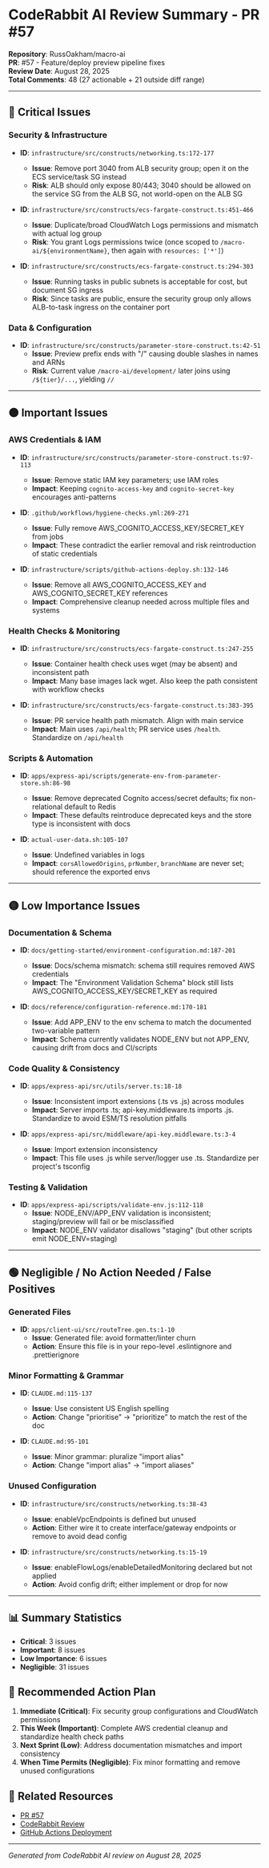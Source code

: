 # CodeRabbit AI Review Summary - PR #57

**Repository**: RussOakham/macro-ai  
**PR**: #57 - Feature/deploy preview pipeline fixes  
**Review Date**: August 28, 2025  
**Total Comments**: 48 (27 actionable + 21 outside diff range)

---

## 🔴 Critical Issues

### Security & Infrastructure

- **ID**: `infrastructure/src/constructs/networking.ts:172-177`
  - **Issue**: Remove port 3040 from ALB security group; open it on the ECS service/task SG instead
  - **Risk**: ALB should only expose 80/443; 3040 should be allowed on the service SG from the ALB SG,
    not world-open on the ALB SG

- **ID**: `infrastructure/src/constructs/ecs-fargate-construct.ts:451-466`
  - **Issue**: Duplicate/broad CloudWatch Logs permissions and mismatch with actual log group
  - **Risk**: You grant Logs permissions twice (once scoped to `/macro-ai/${environmentName}`, then again with
    `resources: ['*']`)

- **ID**: `infrastructure/src/constructs/ecs-fargate-construct.ts:294-303`
  - **Issue**: Running tasks in public subnets is acceptable for cost, but document SG ingress
  - **Risk**: Since tasks are public, ensure the security group only allows ALB-to-task ingress on the container port

### Data & Configuration

- **ID**: `infrastructure/src/constructs/parameter-store-construct.ts:42-51`
  - **Issue**: Preview prefix ends with "/" causing double slashes in names and ARNs
  - **Risk**: Current value `/macro-ai/development/` later joins using `/${tier}/...`, yielding `//`

---

## 🟠 Important Issues

### AWS Credentials & IAM

- **ID**: `infrastructure/src/constructs/parameter-store-construct.ts:97-113`
  - **Issue**: Remove static IAM key parameters; use IAM roles
  - **Impact**: Keeping `cognito-access-key` and `cognito-secret-key` encourages anti-patterns

- **ID**: `.github/workflows/hygiene-checks.yml:269-271`
  - **Issue**: Fully remove AWS_COGNITO_ACCESS_KEY/SECRET_KEY from jobs
  - **Impact**: These contradict the earlier removal and risk reintroduction of static credentials

- **ID**: `infrastructure/scripts/github-actions-deploy.sh:132-146`
  - **Issue**: Remove all AWS_COGNITO_ACCESS_KEY and AWS_COGNITO_SECRET_KEY references
  - **Impact**: Comprehensive cleanup needed across multiple files and systems

### Health Checks & Monitoring

- **ID**: `infrastructure/src/constructs/ecs-fargate-construct.ts:247-255`
  - **Issue**: Container health check uses wget (may be absent) and inconsistent path
  - **Impact**: Many base images lack wget. Also keep the path consistent with workflow checks

- **ID**: `infrastructure/src/constructs/ecs-fargate-construct.ts:383-395`
  - **Issue**: PR service health path mismatch. Align with main service
  - **Impact**: Main uses `/api/health`; PR service uses `/health`. Standardize on `/api/health`

### Scripts & Automation

- **ID**: `apps/express-api/scripts/generate-env-from-parameter-store.sh:86-98`
  - **Issue**: Remove deprecated Cognito access/secret defaults; fix non-relational default to Redis
  - **Impact**: These defaults reintroduce deprecated keys and the store type is inconsistent with docs

- **ID**: `actual-user-data.sh:105-107`
  - **Issue**: Undefined variables in logs
  - **Impact**: `corsAllowedOrigins`, `prNumber`, `branchName` are never set; should reference the exported envs

---

## 🟡 Low Importance Issues

### Documentation & Schema

- **ID**: `docs/getting-started/environment-configuration.md:187-201`
  - **Issue**: Docs/schema mismatch: schema still requires removed AWS credentials
  - **Impact**: The "Environment Validation Schema" block still lists AWS_COGNITO_ACCESS_KEY/SECRET_KEY as required

- **ID**: `docs/reference/configuration-reference.md:170-181`
  - **Issue**: Add APP_ENV to the env schema to match the documented two-variable pattern
  - **Impact**: Schema currently validates NODE_ENV but not APP_ENV, causing drift from docs and CI/scripts

### Code Quality & Consistency

- **ID**: `apps/express-api/src/utils/server.ts:18-18`
  - **Issue**: Inconsistent import extensions (.ts vs .js) across modules
  - **Impact**: Server imports .ts; api-key.middleware.ts imports .js. Standardize to avoid ESM/TS resolution pitfalls

- **ID**: `apps/express-api/src/middleware/api-key.middleware.ts:3-4`
  - **Issue**: Import extension inconsistency
  - **Impact**: This file uses .js while server/logger use .ts. Standardize per project's tsconfig

### Testing & Validation

- **ID**: `apps/express-api/scripts/validate-env.js:112-118`
  - **Issue**: NODE_ENV/APP_ENV validation is inconsistent; staging/preview will fail or be misclassified
  - **Impact**: NODE_ENV validator disallows "staging" (but other scripts emit NODE_ENV=staging)

---

## 🟢 Negligible / No Action Needed / False Positives

### Generated Files

- **ID**: `apps/client-ui/src/routeTree.gen.ts:1-10`
  - **Issue**: Generated file: avoid formatter/linter churn
  - **Action**: Ensure this file is in your repo-level .eslintignore and .prettierignore

### Minor Formatting & Grammar

- **ID**: `CLAUDE.md:115-137`
  - **Issue**: Use consistent US English spelling
  - **Action**: Change "prioritise" → "prioritize" to match the rest of the doc

- **ID**: `CLAUDE.md:95-101`
  - **Issue**: Minor grammar: pluralize "import alias"
  - **Action**: Change "import alias" → "import aliases"

### Unused Configuration

- **ID**: `infrastructure/src/constructs/networking.ts:38-43`
  - **Issue**: enableVpcEndpoints is defined but unused
  - **Action**: Either wire it to create interface/gateway endpoints or remove to avoid dead config

- **ID**: `infrastructure/src/constructs/networking.ts:15-19`
  - **Issue**: enableFlowLogs/enableDetailedMonitoring declared but not applied
  - **Action**: Avoid config drift; either implement or drop for now

---

## 📊 Summary Statistics

- **Critical**: 3 issues
- **Important**: 8 issues
- **Low Importance**: 6 issues
- **Negligible**: 31 issues

## 🎯 Recommended Action Plan

1. **Immediate (Critical)**: Fix security group configurations and CloudWatch permissions
2. **This Week (Important)**: Complete AWS credential cleanup and standardize health check paths
3. **Next Sprint (Low)**: Address documentation mismatches and import consistency
4. **When Time Permits (Negligible)**: Fix minor formatting and remove unused configurations

## 🔗 Related Resources

- [PR #57](https://github.com/RussOakham/macro-ai/pull/57)
- [CodeRabbit Review](https://github.com/RussOakham/macro-ai/pull/57#issuecomment-3233381475)
- [GitHub Actions Deployment](https://github.com/RussOakham/macro-ai/pull/57#issuecomment-3233410442)

---

_Generated from CodeRabbit AI review on August 28, 2025_
